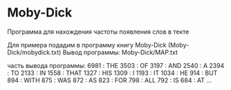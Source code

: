 # Moby-Dick
Программа для нахождения частоты появления слов в текте

Для примера подадим в программу книгу Moby-Dick (Moby-Dick/mobydick.txt)
Вывод программы: Moby-Dick/MAP.txt

часть вывода программы:
6981 : THE
3503 : OF
3197 : AND
2540 : A
2394 : TO
2133 : IN
1558 : THAT
1327 : HIS
1309 : I
1193 : IT
1034 : HE
914 : BUT
894 : WITH
875 : WAS
872 : AS
823 : FOR
798 : ALL
792 : IS
684 : AT
...
